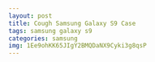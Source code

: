 ```yaml
---
layout: post
title: Cough Samsung Galaxy S9 Case
tags: samsung galaxy s9
categories: samsung
img: 1Ee9ohKK65JIgY2BMQDaNX9Cyki3g8qsP
---
```

